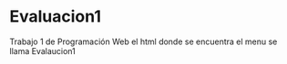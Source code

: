 # Evaluacion1
Trabajo 1 de Programación Web
el html donde se encuentra el menu se llama Evalaucion1
